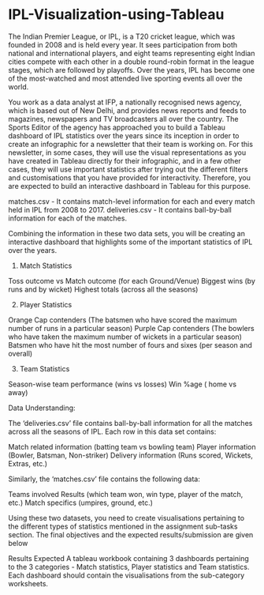 # IPL-Visualization-using-Tableau
The Indian Premier League, or IPL, is a T20 cricket league, which was founded in 2008 and is held every year. It sees participation from both national and international players, and eight teams representing eight Indian cities compete with each other in a double round-robin format in the league stages, which are followed by playoffs. Over the years, IPL has become one of the most-watched and most attended live sporting events all over the world.

You work as a data analyst at IFP, a nationally recognised news agency, which is based out of New Delhi, and provides news reports and feeds to magazines, newspapers and TV broadcasters all over the country. The Sports Editor of the agency has approached you to build a Tableau dashboard of IPL statistics over the years since its inception in order to create an infographic for a newsletter that their team is working on. For this newsletter, in some cases, they will use the visual representations as you have created in Tableau directly for their infographic, and in a few other cases, they will use important statistics after trying out the different filters and customisations that you have provided for interactivity. Therefore, you are expected to build an interactive dashboard in Tableau for this purpose. 

matches.csv - It contains match-level information for each and every match held in IPL from 2008 to 2017.
deliveries.csv - It contains ball-by-ball information for each of the matches.

Combining the information in these two data sets, you will be creating an interactive dashboard that highlights some of the important statistics of IPL over the years. 
 
1. Match Statistics

Toss outcome vs Match outcome (for each Ground/Venue)
Biggest wins (by runs and by wicket)
Highest totals (across all the seasons)
 

2. Player Statistics

Orange Cap contenders (The batsmen who have scored the maximum number of runs in a particular season)
Purple Cap contenders (The bowlers who have taken the maximum number of wickets in a particular season)
Batsmen who have hit the most number of fours and sixes (per season and overall)

3. Team Statistics

Season-wise team performance (wins vs losses)
Win %age ( home vs away)
 

Data Understanding:

The ‘deliveries.csv’ file contains ball-by-ball information for all the matches across all the seasons of IPL. Each row in this data set contains:

Match related information (batting team vs bowling team)
Player information (Bowler, Batsman, Non-striker)
Delivery information (Runs scored, Wickets, Extras, etc.)
 

Similarly, the ‘matches.csv’ file contains the following data:

Teams involved
Results (which team won, win type, player of the match, etc.)
Match specifics (umpires, ground, etc.)
 

Using these two datasets, you need to create visualisations pertaining to the different types of statistics mentioned in the assignment sub-tasks section. The final objectives and the expected results/submission are given below

Results Expected
A tableau workbook containing 3 dashboards pertaining to the 3 categories - Match statistics, Player statistics and Team statistics.
Each dashboard should contain the visualisations from the sub-category worksheets. 
 
